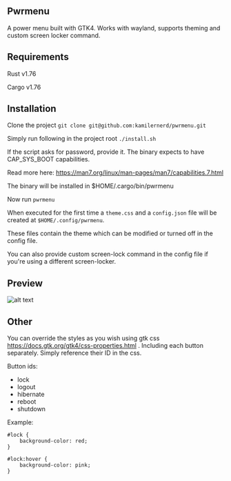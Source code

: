 ## Pwrmenu
A power menu built with GTK4. Works with wayland, supports theming and custom screen locker command.

## Requirements
Rust v1.76

Cargo v1.76

## Installation
Clone the project
```git clone git@github.com:kamilernerd/pwrmenu.git```

Simply run following in the project root
```./install.sh```

If the script asks for password, provide it. The binary expects to have
CAP_SYS_BOOT capabilities.

Read more here: https://man7.org/linux/man-pages/man7/capabilities.7.html

The binary will be installed in $HOME/.cargo/bin/pwrmenu

Now run ```pwrmenu```

When executed for the first time a ```theme.css``` and a ```config.json``` file will be created at ```$HOME/.config/pwrmenu```.

These files contain the theme which can be modified or turned off in the config file.

You can also provide custom screen-lock command in the config file if you're using a different screen-locker.

## Preview
![alt text](https://github.com/kamilernerd/pwrmenu/blob/master/Screenshot%20from%202024-06-10%2000-09-09.png?raw=true)

## Other
You can override the styles as you wish using gtk css https://docs.gtk.org/gtk4/css-properties.html .
Including each button separately. Simply reference their ID in the css.

Button ids:
  - lock
  - logout
  - hibernate
  - reboot
  - shutdown

Example:
```
#lock {
    background-color: red;
}

#lock:hover {
    background-color: pink;
}
```

